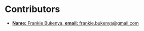 # Contributors

- [**Name:** Frankie Bukenya, **email:** frankie.bukenya@gmail.com](https://www.github.com/Frankie-B)
